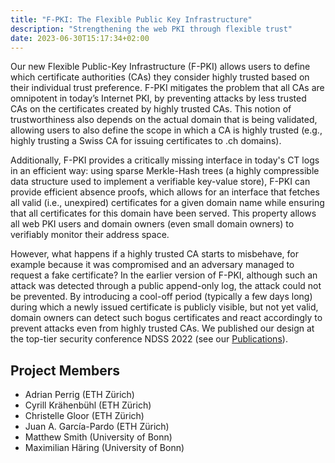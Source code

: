 ```yaml
---
title: "F-PKI: The Flexible Public Key Infrastructure"
description: "Strengthening the web PKI through flexible trust"
date: 2023-06-30T15:17:34+02:00
---
```


Our new Flexible Public-Key Infrastructure (F-PKI) allows users to define which certificate authorities (CAs) they consider highly trusted based on their individual trust preference.
F-PKI mitigates the problem that all CAs are omnipotent in today’s Internet PKI, by preventing attacks by less trusted CAs on the certificates created by highly trusted CAs.
This notion of trustworthiness also depends on the actual domain that is being validated, allowing users to also define the scope in which a CA is highly trusted (e.g., highly trusting a Swiss CA for issuing certificates to .ch domains).

Additionally, F-PKI provides a critically missing interface in today's CT logs in an efficient way: using sparse Merkle-Hash trees (a highly compressible data structure used to implement a verifiable key-value store), F-PKI can provide efficient absence proofs, which allows for an interface that fetches all valid (i.e., unexpired) certificates for a given domain name while ensuring that all certificates for this domain have been served.
This property allows all web PKI users and domain owners (even small domain owners) to verifiably monitor their address space.

However, what happens if a highly trusted CA starts to misbehave, for example because it was compromised and an adversary managed to request a fake certificate? In the earlier version of F-PKI, although such an attack was detected through a public append-only log, the attack could not be prevented. By introducing a cool-off period (typically a few days long) during which a newly issued certificate is publicly visible, but not yet valid, domain owners can detect such bogus certificates and react accordingly to prevent attacks even from highly trusted CAs.
We published our design at the top-tier security conference NDSS 2022 (see our [Publications](/publications/2022)).

## Project Members

- Adrian Perrig (ETH Zürich)
- Cyrill Krähenbühl (ETH Zürich)
- Christelle Gloor (ETH Zürich)
- Juan A. García-Pardo (ETH Zürich)
- Matthew Smith (University of Bonn)
- Maximilian Häring (University of Bonn)
